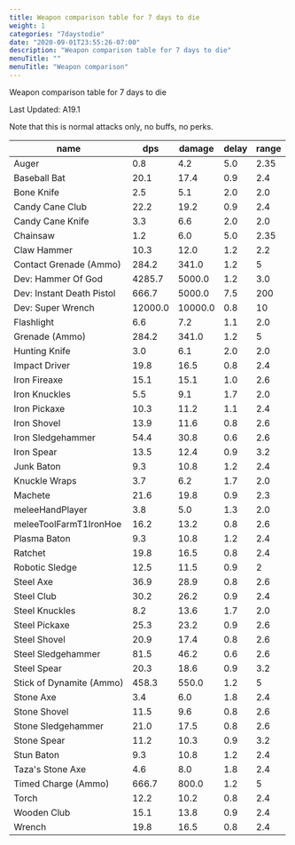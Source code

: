 ```yaml
---
title: Weapon comparison table for 7 days to die
weight: 1
categories: "7daystodie"
date: "2020-09-01T23:55:26-07:00"
description: "Weapon comparison table for 7 days to die"
menuTitle: ""
menuTitle: "Weapon comparison"
---
```


Weapon comparison table for 7 days to die
<!--more-->

Last Updated: A19.1

Note that this is normal attacks only, no buffs, no perks.

name|dps|damage|delay|range
--|--|--|--|--
Auger|0.8|4.2|5.0|2.35
Baseball Bat|20.1|17.4|0.9|2.4
Bone Knife|2.5|5.1|2.0|2.0
Candy Cane Club|22.2|19.2|0.9|2.4
Candy Cane Knife|3.3|6.6|2.0|2.0
Chainsaw|1.2|6.0|5.0|2.35
Claw Hammer|10.3|12.0|1.2|2.2
Contact Grenade (Ammo)|284.2|341.0|1.2|5
Dev: Hammer Of God|4285.7|5000.0|1.2|3.0
Dev: Instant Death Pistol|666.7|5000.0|7.5|200
Dev: Super Wrench|12000.0|10000.0|0.8|10
Flashlight|6.6|7.2|1.1|2.0
Grenade (Ammo)|284.2|341.0|1.2|5
Hunting Knife|3.0|6.1|2.0|2.0
Impact Driver|19.8|16.5|0.8|2.4
Iron Fireaxe|15.1|15.1|1.0|2.6
Iron Knuckles|5.5|9.1|1.7|2.0
Iron Pickaxe|10.3|11.2|1.1|2.4
Iron Shovel|13.9|11.6|0.8|2.6
Iron Sledgehammer|54.4|30.8|0.6|2.6
Iron Spear|13.5|12.4|0.9|3.2
Junk Baton|9.3|10.8|1.2|2.4
Knuckle Wraps|3.7|6.2|1.7|2.0
Machete|21.6|19.8|0.9|2.3
meleeHandPlayer|3.8|5.0|1.3|2.0
meleeToolFarmT1IronHoe|16.2|13.2|0.8|2.6
Plasma Baton|9.3|10.8|1.2|2.4
Ratchet|19.8|16.5|0.8|2.4
Robotic Sledge|12.5|11.5|0.9|2
Steel Axe|36.9|28.9|0.8|2.6
Steel Club|30.2|26.2|0.9|2.4
Steel Knuckles|8.2|13.6|1.7|2.0
Steel Pickaxe|25.3|23.2|0.9|2.6
Steel Shovel|20.9|17.4|0.8|2.6
Steel Sledgehammer|81.5|46.2|0.6|2.6
Steel Spear|20.3|18.6|0.9|3.2
Stick of Dynamite (Ammo)|458.3|550.0|1.2|5
Stone Axe|3.4|6.0|1.8|2.4
Stone Shovel|11.5|9.6|0.8|2.6
Stone Sledgehammer|21.0|17.5|0.8|2.6
Stone Spear|11.2|10.3|0.9|3.2
Stun Baton|9.3|10.8|1.2|2.4
Taza's Stone Axe|4.6|8.0|1.8|2.4
Timed Charge (Ammo)|666.7|800.0|1.2|5
Torch|12.2|10.2|0.8|2.4
Wooden Club|15.1|13.8|0.9|2.4
Wrench|19.8|16.5|0.8|2.4